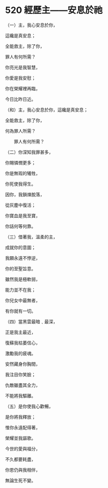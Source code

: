 # 520 經歷主——安息於祂

（一）主，我心安息於你，

這纔是真安息；

全能救主，除了你，

罪人有何所需？

你亮光是我智慧，

你愛是我安慰；

你在榮耀裡再臨，

今日比昨日近。

（和）主，我心安息於你，這纔是真安息；

全能救主，除了你，

何為罪人所需？

　　罪人有何所需？

（二）你深知我罪甚多，

你賜憐憫更多；

你是無瑕的犧牲，

你死使我得生。

因你，我鎖煉脫落，

從灰塵中復活；

你寶血是我至寶，

你話何等何靠。

（三）借著我，溫柔的主，

成就你的意圖；

我願永遠不悖逆，

你的至聖旨意。

雖然我是極軟弱，

能力並不在我；

你兒女中最無者，

有你就有一切。

（四）當黑雲最暗﹑最深，

正是我主最近，

復蘇我枯萎信心，

激勵我的疲魂。

安然藏身你胸間，

我注目你笑臉；

仇敵雖盡其全力，

不能將我驅離。

（五）是你使我心歡暢，

是你將我釋放；

惟你永遠配得著，

榮耀並我謳歌。

今世的愛與福分，

不久都要耗盡，

你恩仍與我相伴，

無論生死不變。


